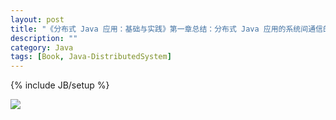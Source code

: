 ```yaml
---
layout: post
title: "《分布式 Java 应用：基础与实践》第一章总结：分布式 Java 应用的系统间通信的种类"
description: ""
category: Java
tags: [Book, Java-DistributedSystem]
---
```

{% include JB/setup %}

![](https://farm2.staticflickr.com/1650/23552709909_4504a04c41_o_d.png)  
